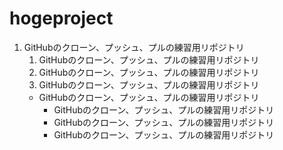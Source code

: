# hogeproject
1. GitHubのクローン、プッシュ、プルの練習用リポジトリ <OL>
1. GitHubのクローン、プッシュ、プルの練習用リポジトリ
1. GitHubのクローン、プッシュ、プルの練習用リポジトリ
1. GitHubのクローン、プッシュ、プルの練習用リポジトリ

- GitHubのクローン、プッシュ、プルの練習用リポジトリ <UL>
- GitHubのクローン、プッシュ、プルの練習用リポジトリ
- GitHubのクローン、プッシュ、プルの練習用リポジトリ
- GitHubのクローン、プッシュ、プルの練習用リポジトリ